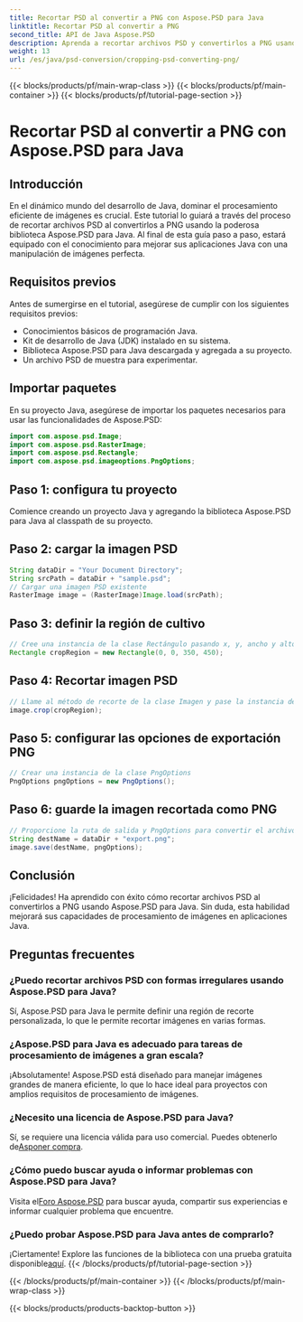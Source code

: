```yaml
---
title: Recortar PSD al convertir a PNG con Aspose.PSD para Java
linktitle: Recortar PSD al convertir a PNG
second_title: API de Java Aspose.PSD
description: Aprenda a recortar archivos PSD y convertirlos a PNG usando Aspose.PSD para Java. Mejore sus aplicaciones Java con un procesamiento de imágenes eficiente.
weight: 13
url: /es/java/psd-conversion/cropping-psd-converting-png/
---
```


{{< blocks/products/pf/main-wrap-class >}}
{{< blocks/products/pf/main-container >}}
{{< blocks/products/pf/tutorial-page-section >}}

# Recortar PSD al convertir a PNG con Aspose.PSD para Java

## Introducción
En el dinámico mundo del desarrollo de Java, dominar el procesamiento eficiente de imágenes es crucial. Este tutorial lo guiará a través del proceso de recortar archivos PSD al convertirlos a PNG usando la poderosa biblioteca Aspose.PSD para Java. Al final de esta guía paso a paso, estará equipado con el conocimiento para mejorar sus aplicaciones Java con una manipulación de imágenes perfecta.
## Requisitos previos
Antes de sumergirse en el tutorial, asegúrese de cumplir con los siguientes requisitos previos:
- Conocimientos básicos de programación Java.
- Kit de desarrollo de Java (JDK) instalado en su sistema.
- Biblioteca Aspose.PSD para Java descargada y agregada a su proyecto.
- Un archivo PSD de muestra para experimentar.
## Importar paquetes
En su proyecto Java, asegúrese de importar los paquetes necesarios para usar las funcionalidades de Aspose.PSD:
```java
import com.aspose.psd.Image;
import com.aspose.psd.RasterImage;
import com.aspose.psd.Rectangle;
import com.aspose.psd.imageoptions.PngOptions;
```
## Paso 1: configura tu proyecto
Comience creando un proyecto Java y agregando la biblioteca Aspose.PSD para Java al classpath de su proyecto.
## Paso 2: cargar la imagen PSD
```java
String dataDir = "Your Document Directory";
String srcPath = dataDir + "sample.psd";
// Cargar una imagen PSD existente
RasterImage image = (RasterImage)Image.load(srcPath);
```
## Paso 3: definir la región de cultivo
```java
// Cree una instancia de la clase Rectángulo pasando x, y, ancho y alto
Rectangle cropRegion = new Rectangle(0, 0, 350, 450);
```
## Paso 4: Recortar imagen PSD
```java
// Llame al método de recorte de la clase Imagen y pase la instancia de Rectángulo
image.crop(cropRegion);
```
## Paso 5: configurar las opciones de exportación PNG
```java
// Crear una instancia de la clase PngOptions
PngOptions pngOptions = new PngOptions();
```
## Paso 6: guarde la imagen recortada como PNG
```java
// Proporcione la ruta de salida y PngOptions para convertir el archivo PSD a PNG y guardar la salida.
String destName = dataDir + "export.png";
image.save(destName, pngOptions);
```
## Conclusión
¡Felicidades! Ha aprendido con éxito cómo recortar archivos PSD al convertirlos a PNG usando Aspose.PSD para Java. Sin duda, esta habilidad mejorará sus capacidades de procesamiento de imágenes en aplicaciones Java.
## Preguntas frecuentes
### ¿Puedo recortar archivos PSD con formas irregulares usando Aspose.PSD para Java?
Sí, Aspose.PSD para Java le permite definir una región de recorte personalizada, lo que le permite recortar imágenes en varias formas.
### ¿Aspose.PSD para Java es adecuado para tareas de procesamiento de imágenes a gran escala?
¡Absolutamente! Aspose.PSD está diseñado para manejar imágenes grandes de manera eficiente, lo que lo hace ideal para proyectos con amplios requisitos de procesamiento de imágenes.
### ¿Necesito una licencia de Aspose.PSD para Java?
 Sí, se requiere una licencia válida para uso comercial. Puedes obtenerlo de[Asponer compra](https://purchase.aspose.com/buy).
### ¿Cómo puedo buscar ayuda o informar problemas con Aspose.PSD para Java?
 Visita el[Foro Aspose.PSD](https://forum.aspose.com/c/psd/34) para buscar ayuda, compartir sus experiencias e informar cualquier problema que encuentre.
### ¿Puedo probar Aspose.PSD para Java antes de comprarlo?
 ¡Ciertamente! Explore las funciones de la biblioteca con una prueba gratuita disponible[aquí](https://releases.aspose.com/).
{{< /blocks/products/pf/tutorial-page-section >}}

{{< /blocks/products/pf/main-container >}}
{{< /blocks/products/pf/main-wrap-class >}}

{{< blocks/products/products-backtop-button >}}
